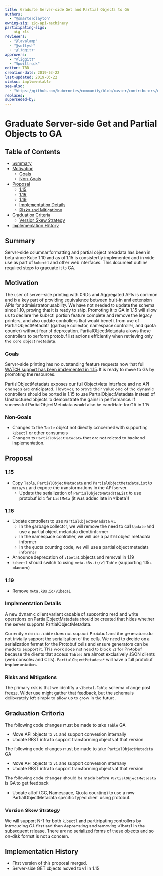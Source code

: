 ```yaml
---
title: Graduate Server-side Get and Partial Objects to GA
authors:
  - "@smarterclayton"
owning-sig: sig-api-machinery
participating-sigs:
  - sig-cli
reviewers:
  - "@lavalamp"
  - "@soltysh"
  - "@liggitt"
approvers:
  - "@liggitt"
  - "@pwittrock"
editor: TBD
creation-date: 2019-03-22
last-updated: 2019-03-22
status: implementable
see-also:
  - "https://github.com/kubernetes/community/blob/master/contributors/design-proposals/api-machinery/server-get.md"
replaces:
superseded-by:
---
```


# Graduate Server-side Get and Partial Objects to GA

## Table of Contents

<!-- toc -->
- [Summary](#summary)
- [Motivation](#motivation)
  - [Goals](#goals)
  - [Non-Goals](#non-goals)
- [Proposal](#proposal)
  - [1.15](#115)
  - [1.16](#116)
  - [1.19](#119)
  - [Implementation Details](#implementation-details)
  - [Risks and Mitigations](#risks-and-mitigations)
- [Graduation Criteria](#graduation-criteria)
  - [Version Skew Strategy](#version-skew-strategy)
- [Implementation History](#implementation-history)
<!-- /toc -->

## Summary

Server-side columnar formatting and partial object metadata has been in beta since Kube 1.10 and as of 1.15 is consistently implemented and in wide use as part of `kubectl` and other web interfaces. This document outline required steps to graduate it to GA.

## Motivation

The user of server-side printing with CRDs and Aggregated APIs is common and is a key part of providing equivalence between built-in and extension APIs for administrator usability. We have not needed to update the schema since 1.10, proving that it is ready to ship. Promoting it to GA in 1.15 will allow us to declare the kubectl portion feature complete and remove the legacy printers, and also update controllers that would benefit from use of PartialObjectMetadata (garbage collector, namespace controller, and quota counter) without fear of deprecation. PartialObjectMetadata allows these controllers to perform protobuf list actions efficiently when retrieving only the core object metadata.

### Goals

Server-side printing has no outstanding feature requests now that full [WATCH support has been implemented in 1.15](https://github.com/kubernetes/kubernetes/pull/71548). It is ready to move to GA by promoting the resources.

PartialObjectMetadata exposes our full ObjectMeta interface and no API changes are anticipated. However, to prove their value one of the dynamic controllers should be ported in 1.15 to use PartialObjectMetadata instead of Unstructured objects to demonstrate the gains in performance. If successful PartialObjectMetadata would also be candidate for GA in 1.15.

### Non-Goals

* Changes to the `Table` object not directly concerned with supporting `kubectl` or other consumers
* Changes to `PartialObjectMetadata` that are not related to backend implementation.

## Proposal

### 1.15

* Copy `Table`, `PartialObjectMetadata` and `PartialObjectMetadataList` to `meta/v1` and expose the transformations in the API server.
  * Update the serialization of `PartialObjectMetadataList` to use protobuf id `1` for `ListMeta` (it was added late in v1beta1)

### 1.16

* Update controllers to use `PartialObjectMetadata` `v1`.
  * In the garbage collector, we will remove the need to call `Update` and use a partial object metadata client/informer
  * In the namespace controller, we will use a partial object metadata informer
  * In the quota counting code, we will use a partial object metadata informer
* Announce deprecation of `v1beta1` objects and removal in 1.19
* `kubectl` should switch to using `meta.k8s.io/v1` `Table` (supporting 1.15+ clusters)

### 1.19

* Remove `meta.k8s.io/v1beta1`

### Implementation Details

A new dynamic client variant capable of supporting read and write operations on PartialObjectMetadata
should be created that hides whether the server supports PartialObjectMetadata.

Currently `v1beta1.Table` does not support Protobuf and the generators do not trivially support the
serialization of the cells. We need to decide on a serialization format for the Protobuf cells and
ensure generators can be made to support it. This work does not need to block `v1` for Protobuf
because the clients that access `Tables` are almost exclusively JSON clients (web consoles and CLIs).
`PartialObjectMetadata*` will have a full protobuf implementation.

### Risks and Mitigations

The primary risk is that we identify a `v1beta1.Table` schema change post freeze. Wider use might
gather that feedback, but the schema is deliberately left simple to allow us to grow in the future.

## Graduation Criteria

The following code changes must be made to take `Table` GA

* Move API objects to `v1` and support conversion internally
* Update REST infra to support transforming objects at that version

The following code changes must be made to take `PartialObjectMetadata` GA

* Move API objects to `v1` and support conversion internally
* Update REST infra to support transforming objects at that version

The following code changes should be made before `PartialObjectMetadata` is GA to get feedback

* Update all of (GC, Namespace, Quota counting) to use a new PartialObjectMetadata specific typed client using protobuf.

### Version Skew Strategy

We will support N-1 for both `kubectl` and participating controllers by introducing GA first and then deprecating and removing v1beta1 in the subsequent release. There are no serialized forms of these objects and so on-disk format is not a concern.

## Implementation History

* First version of this proposal merged.
* Server-side GET objects moved to v1 in 1.15